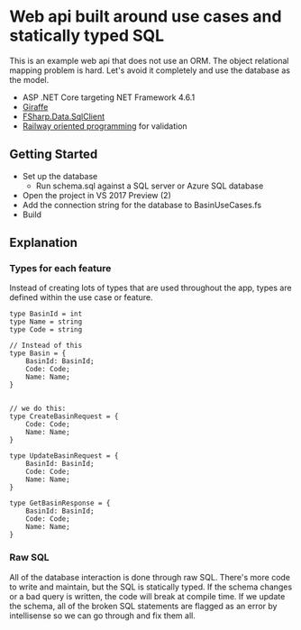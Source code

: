 ﻿# Web api built around use cases and statically typed SQL

This is an example web api that does not use an ORM. The object relational mapping problem is hard. Let's avoid it completely and use the database as the model.

* ASP .NET Core targeting NET Framework 4.6.1
* [Giraffe](https://github.com/dustinmoris/Giraffe)
* [FSharp.Data.SqlClient](http://fsprojects.github.io/FSharp.Data.SqlClient/)
* [Railway oriented programming](https://fsharpforfunandprofit.com/posts/recipe-part2/) for validation

## Getting Started

* Set up the database
	* Run schema.sql against a SQL server or Azure SQL database 
* Open the project in VS 2017 Preview (2)
* Add the connection string for the database to BasinUseCases.fs
* Build

## Explanation

### Types for each feature

Instead of creating lots of types that are used throughout the app, types are defined within the use case or feature.

```F#
type BasinId = int
type Name = string
type Code = string

// Instead of this
type Basin = {
	BasinId: BasinId;
	Code: Code;
	Name: Name;
}


// we do this:
type CreateBasinRequest = {
	Code: Code;
	Name: Name;
}

type UpdateBasinRequest = {
	BasinId: BasinId;
	Code: Code;
	Name: Name;
}

type GetBasinResponse = {
	BasinId: BasinId;
	Code: Code;
	Name: Name;
}
```

### Raw SQL

All of the database interaction is done through raw SQL. There's more code to write and maintain, but the SQL is statically typed. If the schema changes or a bad query is written, the code will break at compile time. If we update the schema, all of the broken SQL statements are flagged as an error by intellisense so we can go through and fix them all.

